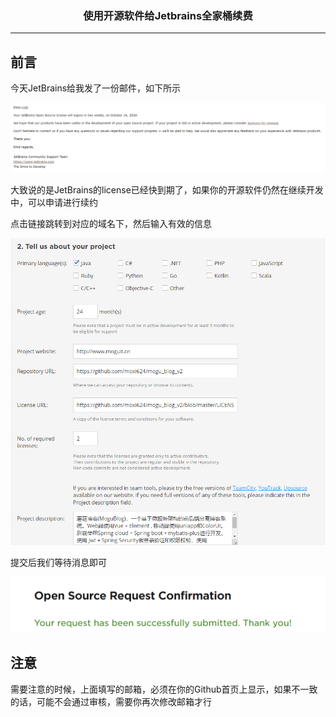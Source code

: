 ### <center>使用开源软件给Jetbrains全家桶续费
***
## 前言

今天JetBrains给我发了一份邮件，如下所示

![image-20201003080040440](images/image-20201003080040440.png)

大致说的是JetBrains的license已经快到期了，如果你的开源软件仍然在继续开发中，可以申请进行续约

点击链接跳转到对应的域名下，然后输入有效的信息

![image-20201003081248112](images/image-20201003081248112.png)

提交后我们等待消息即可

![image-20201003081159680](images/image-20201003081159680.png)

## 注意

需要注意的时候，上面填写的邮箱，必须在你的Github首页上显示，如果不一致的话，可能不会通过审核，需要你再次修改邮箱才行

